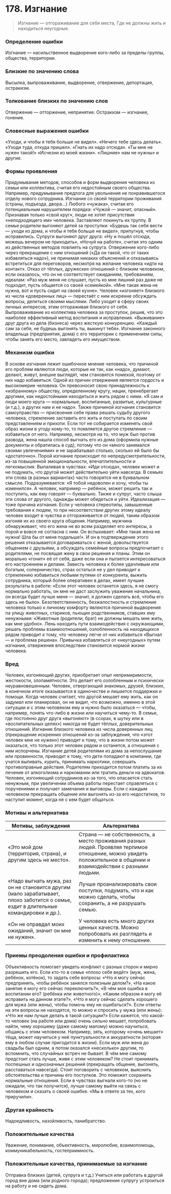 # 178. Изгнание
>Изгнание — отгораживание для себя места, 
Где не должны жить и находиться неугодные.

### Определение ошибки
Изгнание — насильственное выдворение кого-либо за пределы группы, общества, территории.

### Близкие по значению слова
Высылка, выпроваживание, выдворение, отвержение, депортация, остракизм.

### Толкование близких по значению слов
Отвержение — отторжение, непринятие.
Остракизм — изгнание, гонение.

### Словесные выражения ошибки
«Уходи, и чтобы я тебя больше не видел».
«Нечего тебе здесь делать».
«Уходи туда, откуда пришел».
«Гнать их надо отсюда».
«Ты мне не нужен такой!»
«Исчезни из моей жизни».
«Лишние» нам не нужны» и другие.

### Формы проявления
Придумывание методов, способов и форм выдворения человека из семьи или коллектива, считая его недостойным своего общества. Например, придумывание предлога для увольнения не понравившегося отделу нового сотрудника.
Изгнание со своей территории проживания (страны, подъезда, двора...) Любого «чужака», считая его потенциальным нарушителем порядка: «Чужой — значит, опасный».
Признавая только «свой круг», люди не хотят присутствия «неподходящего им» человека. Заставляют покинуть их труппу.
В семье родители выгоняют детей за проступки: «Будешь так себя вести — уходи из дома, и чтобы я тебя больше не видел», припугнув, чтобы исправились. Супруги выгоняют друг друга:
«Ну и пошёл отсюда, можешь вечером не приходить», «Ночуй на работе», считая это одним из действенных методов повлиять на супруга.
Отвержение кого-либо через прекращение с ним отношений («Да он такой, что от таких избавляться надо»), не принимая никаких объяснений и отказываясь встретиться для переговоров, несмотря на желание человека «идти на контакт».
Отказ от тёплых, дружеских отношений с близким человеком, если оказалось, что он не соответствует ожиданиям, требованиям, идеалам: «Раз муж меня не слушает, пусть ко мне лишний раз даже не подходит, пусть общается со своей «семейкой». «Мне такая жена не нужна, вот и пусть сидит на своей кухне». Человек «изгоняет» близкого из числа «доверенных лиц» — перестаёт с ним искренне обсуждать вопросы, делиться своими мыслями. Либо уходит в сферу своих личных интересов, этим отгораживая близкого от себя.
Выпроваживание из коллектива человека за проступок, решив, что это наиболее эффективный метод воспитания и исправления.
«Выживание» друг друга из дела (бизнеса) через жесткую конкуренцию. «Каждый сам за себя, не будешь выгонять ты, выкинут тебя».
Изгнание законного владельца (предприятия, дома) с его территории с применением силы, чтобы занять его место, завладеть его имуществом.

### Механизм ошибки
В основе изгнания лежит ошибочное мнение человека, что причиной его проблем являются люди, которые не так, как «надо», думают, делают, живут, внешне выглядят, чем становятся помехой, поэтому от них надо избавиться.
Одной из причин отвержения является гордость и высокомерие человека. Он превозносит свою принадлежность к «избранному» обществу, определенному кругу, нации, пренебрегает другими, как недостойными находиться и жить рядом с ними. «Я сам и люди моего круга — нормальные, воспитанные, развитые, культурные (и т.д.), а других нам и не надо».
Также причиной изгнания становится самоуправство — присвоение себе права решать судьбу другого человека, стремление заставить его жить и поступать по своим представлениям и прихоти. Если тот не собирается изменять свой образ жизни в угоду кому-то, то появляется другое стремление — избавиться от него. Например, несмотря на то, что муж был против развода, жена нашла способ выгнать его из дома (оформила нужные документы и обратилась в суд), потому что он «много занимался своими увлечениями» и не зарабатывал столько, сколько ей было бы «достаточно».
Порой изгнание происходит по непредусмотрительности, из-за повышенной эмоциональности, впечатлительности и легкомыслия. Выпаливая в чувствах: «Иди отсюда», человек может и не подумать, что другой может действительно уйти навсегда. В семьях эти слова (в разных вариантах) часто говорятся не в буквальном смысле. Подразумевается: «Я тобой недоволен и хочу, чтобы ты изменился». А человек, например — ребёнок, может решить так и поступить, как ему говорят — буквально. Также и супруг, часто слыша эти слова от другого, однажды может обидеться и уйти.
Идеализация — тоже причина изгнания. Если у человека стереотипы, завышенные требования к людям, то при несоответствии других этому идеалу человек входит в чувства и отгораживается от людей, таким образом изгоняя их из своего круга общения. Например, мужчина обнаруживает, что его жена не во всем разделяет его интересы, а порой и вовсе не согласна с ним. Он вспыхивает: «Мне такая жена не нужна! Шла бы от меня подальше!». И он в подтверждение этого решения отказывается договариваться с женой, довольствуется общением с друзьями, а обсуждать семейные вопросы предпочитает с родителями, не посвящая жену в свои решения и планы. Этим он морально «гонит» её от себя, даже если она и пытается интересоваться его настроением и делами.
Зависть человека к более удачливым или богатым, соперничество, страх остаться не у дел приводит к стремлению избавиться любыми путями от конкурента, выжить сотрудника, который более оперативен в делах, имеет лучшие результаты в работе: «Если этот человек останется здесь, я не смогу нормально работать, он мне не даст заслужить уважение начальника, он всегда будет лучше меня — значит, я должен сделать всё, чтобы его здесь не было».
Безответственность, безжалостность и стремление человека только к личному комфорту являются причиной выдворения па улицу животных, стариков, пьющих родственников, ставших ему ненужными: «Животные (родители, брат) не должны мешать мне жить, как мне удобно».
Лень находить пути взаимодействия с окружающими, решать проблемы взаимоотношений, озлобленность на находящихся рядом приводит к тому, что человеку легче от них избавиться «Выгнал — и проблема решена».
Привычка избавляться от «неугодных» путем изгнания, отвержения впоследствии становится нормой жизни человека.

### Вред
Человек, изгоняющий других, приобретает опыт непримиримости, жестокости, злопамятности. Это делает его озлобленным и психически неуравновешенным.
Человек, отвергающий знакомых, друзей, близких, в конечном итоге оказывается в одиночестве и лишается поддержки и помощи.
Когда человек считает, что другой мешает ему жить, как он задумал или планировал, он не видит, что возможно, именно в этой ситуации и с этим человеком ему и нужно было оказаться — чтобы, например, понять что-либо в жизни или научиться чему-то.
В семье, где постоянно друг друга «выгоняют» (в ссорах, в шутку или в «воспитательных целях») никогда не будет тёплых, доверительных отношений.
Изгнание близкого человека из числа доверенных лиц (прекращение искренних отношений из-за заблуждения, что «этот человек мне не нужен») приводит к тому, что в жизни потом может оказаться, что только этот человек рядом и останется, а отношения с ним испорчены.
Изгнание детей родителями из дома за непослушание или провинности, приводит к тому, что дети попадают в компании, где учатся выпивать, курить, принимать наркотики, совершать противоправные действия. Родителям приходится потом платить за их лечение от алкоголизма и наркомании или тратить деньги на адвокатов.
Человек, изгоняющий сотрудников из-за того, что опасается стать ненужным, при увеличении объема работы перестает справляться с поручениями и получает замечания и выговоры.
Если с каждым человеком прекращать общение или выгонять из-за его недостатков, то наступит момент, когда не с кем будет общаться.

### Мотивы и альтернатива
Мотивы, заблуждения	| Альтернатива
---|---
«Это мой дом (территория, страна), и другим здесь не место».	| Страна — не собственность, а место проживания разных людей. Проявляя терпимое отношение, можно увидеть положительное в общении и взаимодействии с разными людьми.
«Надо выгнать мужа, раз он не становится другим (мало зарабатывает, плохо заботится о семье, ездит в длительные командировки и др.).	| Лучше проанализировать свои поступки, подумать, что и как можно сделать, чтобы сохранить, а не разрушать семью.
«Он не оправдал моих ожиданий, значит он мне не нужен».	| У человека есть много других ценных качеств. Можно попробовать их разглядеть и изменить к нему отношение.

### Приемы преодоления ошибки и профилактика
Объективность помогает увидеть конфликт с разных сторон и мирно разрешить его.
Если кто-то в семье «плохо себя ведёт» (муж, жена, ребёнок, котёнок), то задать себе вопросы: «Что я могу сейчас предпринять, чтобы ребёнок занялся полезным делом?», «На какое занятие я могу его сейчас переключить?», «В чём моя ошибка в воспитании его? (ребёнка или животного)», «Каким образом я могу её исправить на данном этапе?», «Что я могу сейчас сделать хорошего для мужа (или жены), чтобы помочь ему не ошибаться?». Если ответы на эти вопросы не находятся, то можно и спросить у мужа (или жены): «Что же нам лучше делать в такой ситуации?»
Если кажется, что какой-то человек (на работе или дома) очень сильно мешает, попробовать найти, чему хорошему (даже самому малому) можно научиться, общаясь с этим человеком. Например, зять, которому «очень мешает» тёща, может научиться у неё пунктуальности и аккуратности (которая ему в любом случае пригодится в жизни).
Если муж или жена до свадьбы был одним, а потом оказался «несколько» другим, то вспомнить, что случайных встреч не бывает. В чём мне самому предстоит стать лучше, живя с этим человеком? Не стоит принимать поспешных и однозначных решений (прекращать общение, выгонять, расставаться навсегда). Стоит поговорить с человеком, выяснить обстоятельства и причины его поступков. Это поможет сохранить нормальные отношения.
Если в чувствах выгнали кого-то (но не ожидали, что так получится), лучше самому выйти на связь с человеком и сказать о своей ошибке. «Мы в ответе за тех, кого приручили».

### Другая крайность 
Надоедливость, назойливость, панибратство.

### Положительные качества 
Уважение, понимание, объективность, миролюбие, взаимопомощь, коммуникабельность, гостеприимность.

### Положительные качества, принимаемые за изгнание 
Отправка близких (детей, супруга и т.д.) Учиться или работать в другой город вне дома (или родного города); предложение супругу устроиться на работу и не сидеть дома. 
